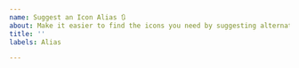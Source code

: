 ```yaml
---
name: Suggest an Icon Alias 🔃
about: Make it easier to find the icons you need by suggesting alternative names.
title: ''
labels: Alias

---
```


<!-- 
>> Make sure you searched opened issues! <<

If an icon is on the site it does not mean it has
been released. https://materialdesignicons.com/history/light
-->
